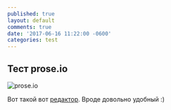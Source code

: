 ```yaml
---
published: true
layout: default
comments: true
date: '2017-06-16 11:22:00 -0600'
categories: test
---
```

## Тест prose.io

![prose.io]({{site.baseurl}}/_posts/snapshot5.png)

Вот такой вот [редактор](http://prose.io). Вроде довольно удобный :)
